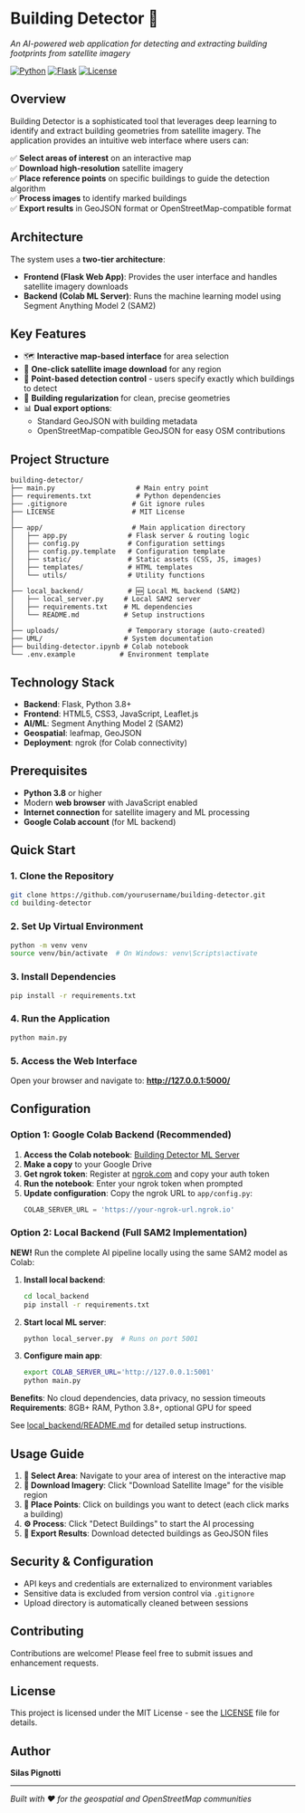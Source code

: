 # Building Detector 🏢

*An AI-powered web application for detecting and extracting building footprints from satellite imagery*

[![Python](https://img.shields.io/badge/Python-3.8+-blue.svg)](https://www.python.org/)
[![Flask](https://img.shields.io/badge/Flask-3.0+-green.svg)](https://flask.palletsprojects.com/)
[![License](https://img.shields.io/badge/License-MIT-yellow.svg)](LICENSE)

## Overview

Building Detector is a sophisticated tool that leverages deep learning to identify and extract building geometries from satellite imagery. The application provides an intuitive web interface where users can:

✅ **Select areas of interest** on an interactive map  
✅ **Download high-resolution** satellite imagery  
✅ **Place reference points** on specific buildings to guide the detection algorithm  
✅ **Process images** to identify marked buildings  
✅ **Export results** in GeoJSON format or OpenStreetMap-compatible format  

## Architecture

The system uses a **two-tier architecture**:

- **Frontend (Flask Web App)**: Provides the user interface and handles satellite imagery downloads
- **Backend (Colab ML Server)**: Runs the machine learning model using Segment Anything Model 2 (SAM2)

## Key Features

- 🗺️ **Interactive map-based interface** for area selection
- 📡 **One-click satellite image download** for any region
- 🎯 **Point-based detection control** - users specify exactly which buildings to detect
- 🔧 **Building regularization** for clean, precise geometries  
- 📊 **Dual export options**:
  - Standard GeoJSON with building metadata
  - OpenStreetMap-compatible GeoJSON for easy OSM contributions

## Project Structure

```
building-detector/
├── main.py                    # Main entry point
├── requirements.txt           # Python dependencies
├── .gitignore                # Git ignore rules
├── LICENSE                   # MIT License
│
├── app/                      # Main application directory
│   ├── app.py               # Flask server & routing logic
│   ├── config.py            # Configuration settings
│   ├── config.py.template   # Configuration template
│   ├── static/              # Static assets (CSS, JS, images)
│   ├── templates/           # HTML templates
│   └── utils/               # Utility functions
│
├── local_backend/           # 🆕 Local ML backend (SAM2)
│   ├── local_server.py     # Local SAM2 server
│   ├── requirements.txt    # ML dependencies
│   └── README.md           # Setup instructions
│
├── uploads/                 # Temporary storage (auto-created)
├── UML/                    # System documentation
├── building-detector.ipynb # Colab notebook
└── .env.example           # Environment template
```

## Technology Stack

- **Backend**: Flask, Python 3.8+
- **Frontend**: HTML5, CSS3, JavaScript, Leaflet.js
- **AI/ML**: Segment Anything Model 2 (SAM2)
- **Geospatial**: leafmap, GeoJSON
- **Deployment**: ngrok (for Colab connectivity)

## Prerequisites

- **Python 3.8** or higher
- Modern **web browser** with JavaScript enabled
- **Internet connection** for satellite imagery and ML processing
- **Google Colab account** (for ML backend)

## Quick Start

### 1. Clone the Repository
```bash
git clone https://github.com/yourusername/building-detector.git
cd building-detector
```

### 2. Set Up Virtual Environment
```bash
python -m venv venv
source venv/bin/activate  # On Windows: venv\Scripts\activate
```

### 3. Install Dependencies
```bash
pip install -r requirements.txt
```

### 4. Run the Application
```bash
python main.py
```

### 5. Access the Web Interface
Open your browser and navigate to: **http://127.0.0.1:5000/**

## Configuration

### Option 1: Google Colab Backend (Recommended)

1. **Access the Colab notebook**: [Building Detector ML Server](https://colab.research.google.com/drive/1aKfw2RQrQkvgA0oXCKz_iMguSdGdbFaC?usp=sharing)
2. **Make a copy** to your Google Drive
3. **Get ngrok token**: Register at [ngrok.com](https://ngrok.com) and copy your auth token
4. **Run the notebook**: Enter your ngrok token when prompted
5. **Update configuration**: Copy the ngrok URL to `app/config.py`:
   ```python
   COLAB_SERVER_URL = 'https://your-ngrok-url.ngrok.io'
   ```

### Option 2: Local Backend (Full SAM2 Implementation)

**NEW!** Run the complete AI pipeline locally using the same SAM2 model as Colab:

1. **Install local backend**:
   ```bash
   cd local_backend
   pip install -r requirements.txt
   ```

2. **Start local ML server**:
   ```bash
   python local_server.py  # Runs on port 5001
   ```

3. **Configure main app**:
   ```bash
   export COLAB_SERVER_URL='http://127.0.0.1:5001'
   python main.py
   ```

**Benefits**: No cloud dependencies, data privacy, no session timeouts
**Requirements**: 8GB+ RAM, Python 3.8+, optional GPU for speed

See [local_backend/README.md](local_backend/README.md) for detailed setup instructions.

## Usage Guide

1. **📍 Select Area**: Navigate to your area of interest on the interactive map
2. **📡 Download Imagery**: Click "Download Satellite Image" for the visible region
3. **🎯 Place Points**: Click on buildings you want to detect (each click marks a building)
4. **⚙️ Process**: Click "Detect Buildings" to start the AI processing
5. **💾 Export Results**: Download detected buildings as GeoJSON files

## Security & Configuration

- API keys and credentials are externalized to environment variables
- Sensitive data is excluded from version control via `.gitignore`
- Upload directory is automatically cleaned between sessions

## Contributing

Contributions are welcome! Please feel free to submit issues and enhancement requests.

## License

This project is licensed under the MIT License - see the [LICENSE](LICENSE) file for details.

## Author

**Silas Pignotti**

---

*Built with ❤️ for the geospatial and OpenStreetMap communities*
